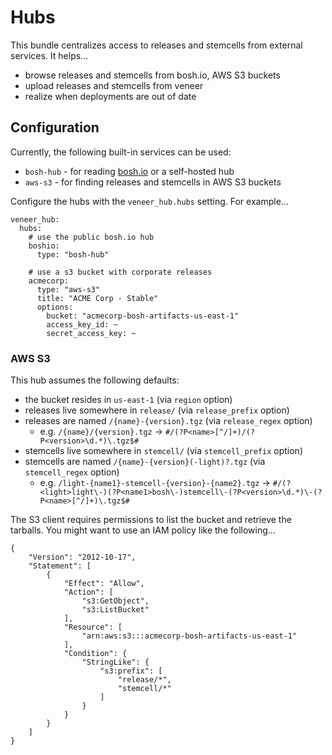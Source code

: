 # Hubs

This bundle centralizes access to releases and stemcells from external services. It helps...

 * browse releases and stemcells from bosh.io, AWS S3 buckets
 * upload releases and stemcells from veneer
 * realize when deployments are out of date


## Configuration

Currently, the following built-in services can be used:

 * `bosh-hub` - for reading [bosh.io](https://bosh.io) or a self-hosted hub
 * `aws-s3` - for finding releases and stemcells in AWS S3 buckets

Configure the hubs with the `veneer_hub.hubs` setting. For example...

    veneer_hub:
      hubs:
        # use the public bosh.io hub
        boshio:
          type: "bosh-hub"

        # use a s3 bucket with corporate releases
        acmecorp:
          type: "aws-s3"
          title: "ACME Corp - Stable"
          options:
            bucket: "acmecorp-bosh-artifacts-us-east-1"
            access_key_id: ~
            secret_access_key: ~


### AWS S3

This hub assumes the following defaults:

 * the bucket resides in `us-east-1` (via `region` option)
 * releases live somewhere in `release/` (via `release_prefix` option)
 * releases are named `/{name}-{version}.tgz` (via `release_regex` option)
    * e.g. `/{name}/{version}.tgz` -> `#/(?P<name>[^/]+)/(?P<version>\d.*)\.tgz$#`
 * stemcells live somewhere in `stemcell/` (via `stemcell_prefix` option)
 * stemcells are named `/{name}-{version}(-light)?.tgz` (via `stemcell_regex` option)
    * e.g. `/light-{name1}-stemcell-{version}-{name2}.tgz` -> `#/(?<light>light\-)(?P<name1>bosh\-)stemcell\-(?P<version>\d.*)\-(?P<name>[^/]+)\.tgz$#`

The S3 client requires permissions to list the bucket and retrieve the tarballs. You might want to use an IAM policy
like the following...

    {
        "Version": "2012-10-17",
        "Statement": [
            {
                "Effect": "Allow",
                "Action": [
                    "s3:GetObject",
                    "s3:ListBucket"
                ],
                "Resource": [
                    "arn:aws:s3:::acmecorp-bosh-artifacts-us-east-1"
                ],
                "Condition": {
                    "StringLike": {
                        "s3:prefix": [
                            "release/*",
                            "stemcell/*"
                        ]
                    }
                }
            }
        ]
    }
